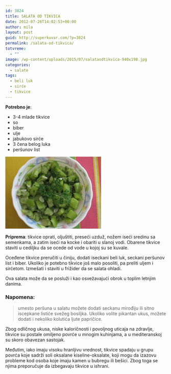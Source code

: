 ```yaml
---
id: 3824
title: SALATA OD TIKVICA
date: 2012-07-26T14:02:53+00:00
author: mila
layout: post
guid: http://superkuvar.com/?p=3824
permalink: /salata-od-tikvica/
totvreme:
  - ""
image: /wp-content/uploads/2015/07/salataodtikvica-940x198.jpg
categories:
  - salate
tags:
  - beli luk
  - sirće
  - tikvice
---
```

**Potrebno je**:

  * 3-4 mlade tikvice
  * so
  * biber
  * ulje
  * jabukovo sirće
  * 3 čena belog luka
  * peršunov list

[<img class="alignnone size-medium wp-image-9674" src="/wp-content/uploads/2015/07/salataodtikvica-300x225.jpg" alt="salataodtikvica" width="300" height="225" />](/wp-content/uploads/2015/07/salataodtikvica-e1436770754937.jpg)

**Priprema**: tikvice oprati, oljuštiti, preseći uzduž, nožem iseći sredinu sa semenkama, a zatim iseći na kocke i obariti u slanoj vodi. Obarene tikvice staviti u cediljku da se ocede od vode u kojoj su se kuvale.

Oceđene tikvice preručiti u činiju, dodati iseckani beli luk, seckani peršunov list i biber. Ukoliko je potebno tikvice još malo posoliti, pa preliti uljem i sirćetom. Izmešati i staviti u frižider da se salata ohladi.

Ova salata može da se posluži i kao osvežavajući obrok u toplim letnjim danima.

### Napomena:
> umesto peršuna u salatu možete dodati seckanu mirođiju ili sitno iscepkane listiće svežeg bosiljka. Ukoliko volite pikantan ukus, možete dodati i nekoliko kolutića ljute papričice.

Zbog odličnog ukusa, niske kaloričnosti i povoljnog uticaja na zdravlje, tikvice su postale omiljeno povrće u mnogim kuhinjama, a u mediteranskoj su skoro obavezan sastojak.

Međutim, iako imaju visoku hranljivu vrednost, tikvice spadaju u grupu povrća koje sadrži soli oksalane kiseline-oksalate, koji mogu da izazovu probleme kod osoba koje imaju kamen u bubregu ili bešici. Zbog toga se njima preporučuje da izbegavaju tikvice u ishrani.
